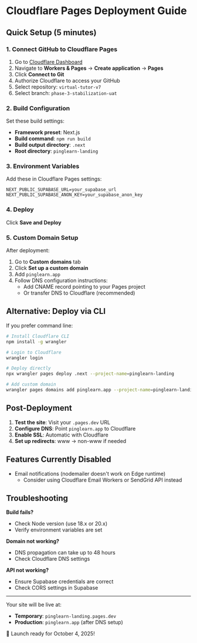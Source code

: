 # Cloudflare Pages Deployment Guide

## Quick Setup (5 minutes)

### 1. Connect GitHub to Cloudflare Pages

1. Go to [Cloudflare Dashboard](https://dash.cloudflare.com/)
2. Navigate to **Workers & Pages** → **Create application** → **Pages**
3. Click **Connect to Git**
4. Authorize Cloudflare to access your GitHub
5. Select repository: `virtual-tutor-v7`
6. Select branch: `phase-3-stabilization-uat`

### 2. Build Configuration

Set these build settings:

- **Framework preset**: Next.js
- **Build command**: `npm run build`
- **Build output directory**: `.next`
- **Root directory**: `pinglearn-landing`

### 3. Environment Variables

Add these in Cloudflare Pages settings:

```
NEXT_PUBLIC_SUPABASE_URL=your_supabase_url
NEXT_PUBLIC_SUPABASE_ANON_KEY=your_supabase_anon_key
```

### 4. Deploy

Click **Save and Deploy**

### 5. Custom Domain Setup

After deployment:

1. Go to **Custom domains** tab
2. Click **Set up a custom domain**
3. Add `pinglearn.app`
4. Follow DNS configuration instructions:
   - Add CNAME record pointing to your Pages project
   - Or transfer DNS to Cloudflare (recommended)

## Alternative: Deploy via CLI

If you prefer command line:

```bash
# Install Cloudflare CLI
npm install -g wrangler

# Login to Cloudflare
wrangler login

# Deploy directly
npx wrangler pages deploy .next --project-name=pinglearn-landing

# Add custom domain
wrangler pages domains add pinglearn.app --project-name=pinglearn-landing
```

## Post-Deployment

1. **Test the site**: Visit your `.pages.dev` URL
2. **Configure DNS**: Point `pinglearn.app` to Cloudflare
3. **Enable SSL**: Automatic with Cloudflare
4. **Set up redirects**: www → non-www if needed

## Features Currently Disabled

- Email notifications (nodemailer doesn't work on Edge runtime)
  - Consider using Cloudflare Email Workers or SendGrid API instead

## Troubleshooting

**Build fails?**
- Check Node version (use 18.x or 20.x)
- Verify environment variables are set

**Domain not working?**
- DNS propagation can take up to 48 hours
- Check Cloudflare DNS settings

**API not working?**
- Ensure Supabase credentials are correct
- Check CORS settings in Supabase

---

Your site will be live at:
- **Temporary**: `pinglearn-landing.pages.dev`
- **Production**: `pinglearn.app` (after DNS setup)

🚀 Launch ready for October 4, 2025!